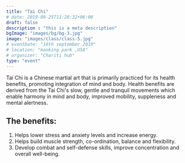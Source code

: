 ```yaml
---
title: "Tai Chi"
# date: 2019-09-25T11:28:32+06:00
draft: false
description : "this is a meta description"
bgImage: "images/bg/bg-3.jpg"
image: "images/class/class-5.jpg"
# eventDate: "16th september 2019"
# location: "manking park ,USA"
# organizer: "Chariti hub"
type: "event"
---
```


Tai Chi is a Chinese martial art that is primarily practiced for its health benefits, promoting integration of mind and body. Health benefits are derived from the Tai Chi's slow, gentle and tranquil movements which enable harmony in mind and body, improved mobility, suppleness and mental alertness.

## The benefits:

1.	Helps lower stress and anxiety levels and increase energy. 
2.	Helps build muscle strength, co-ordination, balance and flexibility.
3.	Develop combat and self-defense skills, improve concentration and overall well-being.
